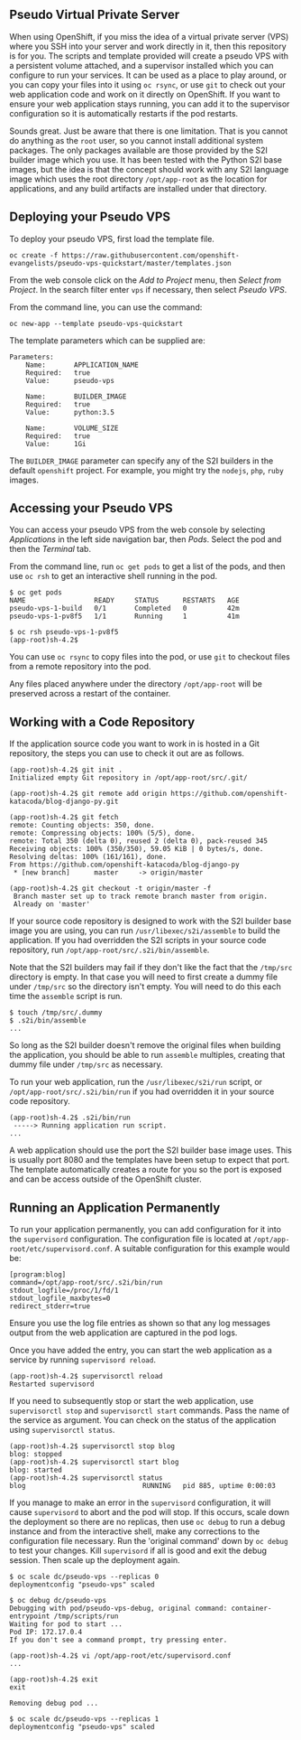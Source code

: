 Pseudo Virtual Private Server
-----------------------------

When using OpenShift, if you miss the idea of a virtual private server (VPS) where you SSH into your server and work directly in it, then this repository is for you. The scripts and template provided will create a pseudo VPS with a persistent volume attached, and a supervisor installed which you can configure to run your services. It can be used as a place to play around, or you can copy your files into it using ``oc rsync``, or use ``git`` to check out your web application code and work on it directly on OpenShift. If you want to ensure your web application stays running, you can add it to the supervisor configuration so it is automatically restarts if the pod restarts.

Sounds great. Just be aware that there is one limitation. That is you cannot do anything as the ``root`` user, so you cannot install additional system packages. The only packages available are those provided by the S2I builder image which you use. It has been tested with the Python S2I base images, but the idea is that the concept should work with any S2I language image which uses the root directory ``/opt/app-root`` as the location for applications, and any build artifacts are installed under that directory.

Deploying your Pseudo VPS
-------------------------

To deploy your pseudo VPS, first load the template file.

```
oc create -f https://raw.githubusercontent.com/openshift-evangelists/pseudo-vps-quickstart/master/templates.json
```

From the web console click on the _Add to Project_ menu, then _Select from Project_. In the search filter enter ``vps`` if necessary, then select _Pseudo VPS_.

From the command line, you can use the command:

```
oc new-app --template pseudo-vps-quickstart
```

The template parameters which can be supplied are:

```
Parameters:
    Name:       APPLICATION_NAME
    Required:   true
    Value:      pseudo-vps

    Name:       BUILDER_IMAGE
    Required:   true
    Value:      python:3.5

    Name:       VOLUME_SIZE
    Required:   true
    Value:      1Gi
```

The ``BUILDER_IMAGE`` parameter can specify any of the S2I builders in the default ``openshift`` project. For example, you might try the ``nodejs``, ``php``, ``ruby`` images.

Accessing your Pseudo VPS
-------------------------

You can access your pseudo VPS from the web console by selecting _Applications_ in the left side navigation bar, then _Pods_. Select the pod and then the _Terminal_ tab.

From the command line, run ``oc get pods`` to get a list of the pods, and then use ``oc rsh`` to get an interactive shell running in the pod.

```
$ oc get pods
NAME                 READY     STATUS      RESTARTS   AGE
pseudo-vps-1-build   0/1       Completed   0          42m
pseudo-vps-1-pv8f5   1/1       Running     1          41m

$ oc rsh pseudo-vps-1-pv8f5
(app-root)sh-4.2$
```

You can use ``oc rsync`` to copy files into the pod, or use ``git`` to checkout files from a remote repository into the pod.

Any files placed anywhere under the directory ``/opt/app-root`` will be preserved across a restart of the container.

Working with a Code Repository
------------------------------

If the application source code you want to work in is hosted in a Git repository, the steps you can use to check it out are as follows.

```
(app-root)sh-4.2$ git init .
Initialized empty Git repository in /opt/app-root/src/.git/

(app-root)sh-4.2$ git remote add origin https://github.com/openshift-katacoda/blog-django-py.git

(app-root)sh-4.2$ git fetch
remote: Counting objects: 350, done.
remote: Compressing objects: 100% (5/5), done.
remote: Total 350 (delta 0), reused 2 (delta 0), pack-reused 345
Receiving objects: 100% (350/350), 59.05 KiB | 0 bytes/s, done.
Resolving deltas: 100% (161/161), done.
From https://github.com/openshift-katacoda/blog-django-py
 * [new branch]      master     -> origin/master

(app-root)sh-4.2$ git checkout -t origin/master -f
 Branch master set up to track remote branch master from origin.
 Already on 'master'
```

If your source code repository is designed to work with the S2I builder base image you are using, you can run ``/usr/libexec/s2i/assemble`` to build the application. If you had overridden the S2I scripts in your source code repository, run ``/opt/app-root/src/.s2i/bin/assemble``.

Note that the S2I builders may fail if they don't like the fact that the ``/tmp/src`` directory is empty. In that case you will need to first create a dummy file under ``/tmp/src`` so the directory isn't empty. You will need to do this each time the ``assemble`` script is run.

```
$ touch /tmp/src/.dummy
$ .s2i/bin/assemble
...
```

So long as the S2I builder doesn't remove the original files when building the application, you should be able to run ``assemble`` multiples, creating that dummy file under ``/tmp/src`` as necessary.

To run your web application, run the ``/usr/libexec/s2i/run`` script, or ``/opt/app-root/src/.s2i/bin/run`` if you had overridden it in your source code repository.

```
(app-root)sh-4.2$ .s2i/bin/run
 -----> Running application run script.
...
```

A web application should use the port the S2I builder base image uses. This is usually port 8080 and the templates have been setup to expect that port. The template automatically creates a route for you so the port is exposed and can be access outside of the OpenShift cluster.

Running an Application Permanently
----------------------------------

To run your application permanently, you can add configuration for it into the ``supervisord`` configuration. The configuration file is located at ``/opt/app-root/etc/supervisord.conf``. A suitable configuration for this example would be:

```
[program:blog]
command=/opt/app-root/src/.s2i/bin/run
stdout_logfile=/proc/1/fd/1
stdout_logfile_maxbytes=0
redirect_stderr=true
```

Ensure you use the log file entries as shown so that any log messages output from the web application are captured in the pod logs.

Once you have added the entry, you can start the web application as a service by running ``supervisord reload``.

```
(app-root)sh-4.2$ supervisorctl reload
Restarted supervisord
```

If you need to subsequently stop or start the web application, use ``supervisorctl stop`` and ``supervisorctl start`` commands. Pass the name of the service as argument. You can check on the status of the application using ``supervisorctl status``.

```
(app-root)sh-4.2$ supervisorctl stop blog
blog: stopped
(app-root)sh-4.2$ supervisorctl start blog
blog: started
(app-root)sh-4.2$ supervisorctl status
blog                             RUNNING   pid 885, uptime 0:00:03
```

If you manage to make an error in the ``supervisord`` configuration, it will cause ``supervisord`` to abort and the pod will stop. If this occurs, scale down the deployment so there are no replicas, then use ``oc debug`` to run a debug instance and from the interactive shell, make any corrections to the configuration file necessary. Run the 'original command' down by ``oc debug`` to test your changes. Kill ``supervisord`` if all is good and exit the debug session. Then scale up the deployment again.

```
$ oc scale dc/pseudo-vps --replicas 0
deploymentconfig "pseudo-vps" scaled

$ oc debug dc/pseudo-vps
Debugging with pod/pseudo-vps-debug, original command: container-entrypoint /tmp/scripts/run
Waiting for pod to start ...
Pod IP: 172.17.0.4
If you don't see a command prompt, try pressing enter.

(app-root)sh-4.2$ vi /opt/app-root/etc/supervisord.conf
...

(app-root)sh-4.2$ exit
exit

Removing debug pod ...

$ oc scale dc/pseudo-vps --replicas 1
deploymentconfig "pseudo-vps" scaled
```
